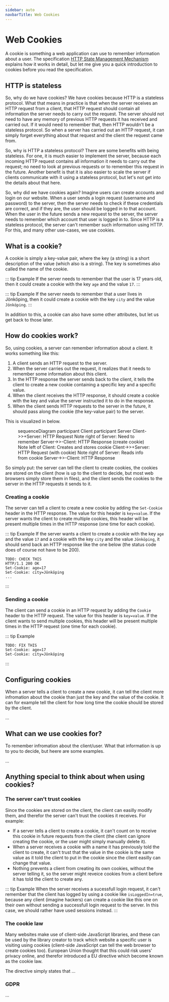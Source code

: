 ```yaml
---
sidebar: auto
navbarTitle: Web Cookies
---
```


# Web Cookies
A cookie is something a web application can use to remember information about a user. The specification [HTTP State Management Mechanism](https://tools.ietf.org/html/rfc6265) explains how it works in detail, but let me give you a quick introduction to cookies before you read the specification.

## HTTP is stateless
So, why do we have cookies? We have cookies because HTTP is a stateless protocol. What that means in practice is that when the server receives an HTTP request from a client, that HTTP request should contain all information the server needs to carry out the request. The server should not need to have any memory of previous HTTP requests it has received and carried out. If it would need to remember that, then HTTP wouldn't be a stateless protocol. So when a server has carried out an HTTP request, it can simply forget everything about that request and the client the request came from.

So, why is HTTP a stateless protocol? There are some benefits with being stateless. For one, it is much easier to implement the server, because each incoming HTTP request contains all information it needs to carry out the request; no need to look at previous requests or to remember this request in the future. Another benefit is that it is also easier to scale the server if clients communicate with it using a stateless protocol, but let's not get into the details about that here.

So, why did we have cookies again? Imagine users can create accounts and login on our website. When a user sends a login request (username and password) to the server, then the server needs to check if these credentials are correct, and if they are, the user should be logged in to that account. When the user in the future sends a new request to the server, the server needs to remember which account that user is logged in to. Since HTTP is a stateless protocol, the server can't remember such information using HTTP. For this, and many other use-cases, we use cookies.

## What is a cookie?
A cookie is simply a key-value pair, where the key (a string) is a short description of the value (which also is a string). The key is sometimes also called the name of the cookie.

::: tip Example
If the server needs to remember that the user is 17 years old, then it could create a cookie with the key `age` and the value `17`.
:::

::: tip Example
If the server needs to remember that a user lives in Jönköping, then it could create a cookie with the key `city` and the value `Jönköping`.
:::

In addition to this, a cookie can also have some other attributes, but let us get back to those later.

## How do cookies work?
So, using cookies, a server can remember information about a client. It works something like this:

1. A client sends an HTTP request to the server.
2. When the server carries out the request, it realizes that it needs to remember some information about this client.
3. In the HTTP response the server sends back to the client, it tells the client to create a new cookie containing a specific key and a specific value.
4. When the client receives the HTTP response, it should create a cookie with the key and value the server instructed it to do in the response.
5. When the client sends HTTP requests to the server in the future, it should pass along the cookie (the key-value pair) to the server.

This is visualized in <FigureNumber /> below.

<Figure caption="Sequence Diagram visualizing how cookies work.">
<Mermaid>
sequenceDiagram
	participant Client
	participant Server
	Client->>+Server: HTTP Request
	Note right of Server: Need to remember
	Server->>-Client: HTTP Response (create cookie)
	Note left of Client: Creates and stores cookie
	Client->>+Server: HTTP Request (with cookie)
	Note right of Server: Reads info from cookie
	Server->>-Client: HTTP Response
</Mermaid>
</Figure>

So simply put: the server can tell the client to create cookies, the cookies are stored on the client (how is up to the client to decide, but most web browsers simply store them in files), and the client sends the cookies to the server in the HTTP requests it sends to it.

### Creating a cookie
The server can tell a client to create a new cookie by adding the `Set-Cookie` header in the HTTP response. The value for this header is `key=value`. If the server wants the client to create multiple cookies, this header will be present multiple times in the HTTP response (one time for each cookie).

::: tip Example
If the server wants a client to create a cookie with the key `age` and the value `17` and a cookie with the key `city` and the value `Jönköping`, it should send back an HTTP response like the one below (the status code does of course not have to be 200).
```http
TODO: CHECK THIS
HTTP/1.1 200 OK
Set-Cookie: age=17
Set-Cookie: city=Jönköping
...
```
:::

### Sending a cookie
The client can send a cookie in an HTTP request by adding the `Cookie` header to the HTTP request. The value for this header is `key=value`. If the client wants to send multiple cookies, this header will be present multiple times in the HTTP request (one time for each cookie).

::: tip Example

```http
TODO: FIX THIS
Set-Cookie: age=17
Set-Cookie: city=Jönköping
```
:::

## Configuring cookies
When a server tells a client to create a new cookie, it can tell the client more infromation about the cookie than just the key and the value of the cookie. It can for example tell the client for how long time the cookie should be stored by the client.

...

## What can we use cookies for?
To remember infromation about the client/user. What that information is up to you to decide, but heere are some examples.

...

## Anything special to think about when using cookies?

### The server can't trust cookies
Since the cookies are stored on the client, the client can easilly modify them, and therefor the server can't trust the cookies it receives. For example:

- If a server tells a client to create a cookie, it can't count on to receive this cookie in future requests from the client (the client can ignore creating the cookie, or the user might simply manually delete it).
- When a server receives a cookie with a name it has previously told the client to create, it can't trust that the value in the cookie is the same value as it told the client to put in the cookie since the client easilly can change that value.
- Nothing prevents a client from creating its own cookies, without the server telling it, so the server might reveice cookies from a client before it has told the client to create any.

::: tip Example
When the server receives a sucessfull login request, it can't remember that the client has logged by using a cookie like `isLoggedIn=true`, because any client (imagine hackers) can create a cookie like this one on their own without sending a successfull login request to the server. In this case, we should rather have used sessions instead.
:::

### The cookie law
Many websites make use of client-side JavaScript libraries, and these can be used by the library creator to track which website a specific user is visiting using cookies (client-side JavaScript can tell the web browser to create cookies too). European Union thought that this could risk users' privacy online, and therefor introduced a EU directive which become known as the cookie law.

The directive simply states that ...

### GDPR
...